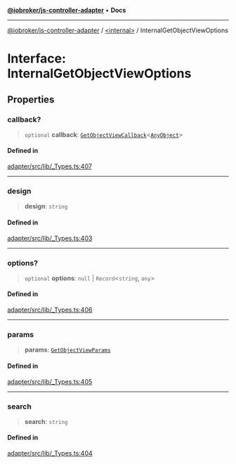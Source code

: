 [**@iobroker/js-controller-adapter**](../../README.md) • **Docs**

***

[@iobroker/js-controller-adapter](../../globals.md) / [\<internal\>](../README.md) / InternalGetObjectViewOptions

# Interface: InternalGetObjectViewOptions

## Properties

### callback?

> `optional` **callback**: [`GetObjectViewCallback`](../type-aliases/GetObjectViewCallback.md)\<[`AnyObject`](../type-aliases/AnyObject.md)\>

#### Defined in

[adapter/src/lib/\_Types.ts:407](https://github.com/ioBroker/ioBroker.js-controller/blob/6e6387bb66b8177b201746ee5d7461396c3654ed/packages/adapter/src/lib/_Types.ts#L407)

***

### design

> **design**: `string`

#### Defined in

[adapter/src/lib/\_Types.ts:403](https://github.com/ioBroker/ioBroker.js-controller/blob/6e6387bb66b8177b201746ee5d7461396c3654ed/packages/adapter/src/lib/_Types.ts#L403)

***

### options?

> `optional` **options**: `null` \| `Record`\<`string`, `any`\>

#### Defined in

[adapter/src/lib/\_Types.ts:406](https://github.com/ioBroker/ioBroker.js-controller/blob/6e6387bb66b8177b201746ee5d7461396c3654ed/packages/adapter/src/lib/_Types.ts#L406)

***

### params

> **params**: [`GetObjectViewParams`](GetObjectViewParams.md)

#### Defined in

[adapter/src/lib/\_Types.ts:405](https://github.com/ioBroker/ioBroker.js-controller/blob/6e6387bb66b8177b201746ee5d7461396c3654ed/packages/adapter/src/lib/_Types.ts#L405)

***

### search

> **search**: `string`

#### Defined in

[adapter/src/lib/\_Types.ts:404](https://github.com/ioBroker/ioBroker.js-controller/blob/6e6387bb66b8177b201746ee5d7461396c3654ed/packages/adapter/src/lib/_Types.ts#L404)
